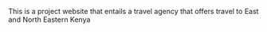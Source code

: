 This is a project website that entails a travel agency that offers travel to East and North Eastern Kenya
